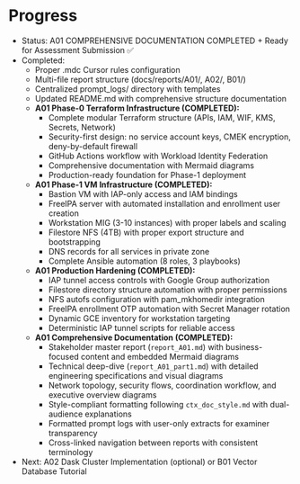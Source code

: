 # Progress

- Status: A01 COMPREHENSIVE DOCUMENTATION COMPLETED + Ready for Assessment Submission ✅
- Completed: 
  - Proper .mdc Cursor rules configuration
  - Multi-file report structure (docs/reports/A01/, A02/, B01/)
  - Centralized prompt_logs/ directory with templates
  - Updated README.md with comprehensive structure documentation
  - **A01 Phase-0 Terraform Infrastructure (COMPLETED):**
    - Complete modular Terraform structure (APIs, IAM, WIF, KMS, Secrets, Network)
    - Security-first design: no service account keys, CMEK encryption, deny-by-default firewall
    - GitHub Actions workflow with Workload Identity Federation
    - Comprehensive documentation with Mermaid diagrams
    - Production-ready foundation for Phase-1 deployment
  - **A01 Phase-1 VM Infrastructure (COMPLETED):**
    - Bastion VM with IAP-only access and IAM bindings
    - FreeIPA server with automated installation and enrollment user creation
    - Workstation MIG (3-10 instances) with proper labels and scaling
    - Filestore NFS (4TB) with proper export structure and bootstrapping
    - DNS records for all services in private zone
    - Complete Ansible automation (8 roles, 3 playbooks)
  - **A01 Production Hardening (COMPLETED):**
    - IAP tunnel access controls with Google Group authorization
    - Filestore directory structure automation with proper permissions
    - NFS autofs configuration with pam_mkhomedir integration
    - FreeIPA enrollment OTP automation with Secret Manager rotation
    - Dynamic GCE inventory for workstation targeting
    - Deterministic IAP tunnel scripts for reliable access
  - **A01 Comprehensive Documentation (COMPLETED):**
    - Stakeholder master report (`report_A01.md`) with business-focused content and embedded Mermaid diagrams
    - Technical deep-dive (`report_A01_part1.md`) with detailed engineering specifications and visual diagrams
    - Network topology, security flows, coordination workflow, and executive overview diagrams
    - Style-compliant formatting following `ctx_doc_style.md` with dual-audience explanations
    - Formatted prompt logs with user-only extracts for examiner transparency
    - Cross-linked navigation between reports with consistent terminology
- Next: A02 Dask Cluster Implementation (optional) or B01 Vector Database Tutorial
